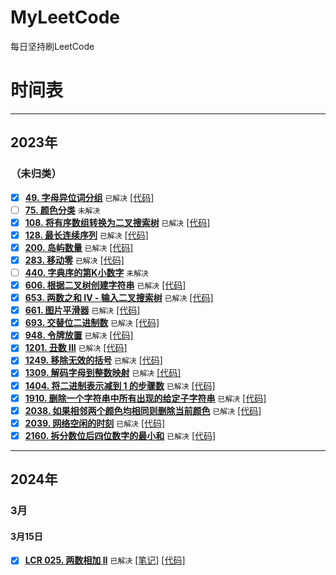 # MyLeetCode
每日坚持刷LeetCode

# 时间表

----
## 2023年
### （未归类）

- [x] **[49. 字母异位词分组](https://leetcode.cn/problems/group-anagrams/)** `已解决` [[代码]](src%2Fmain%2Fjava%2Fcom%2Fleetcode%2Fdef%2Ft0049%2FSolution.java)
- [ ] **[75. 颜色分类](https://leetcode.cn/problems/sort-colors/)** `未解决` 
- [x] **[108. 将有序数组转换为二叉搜索树](https://leetcode.cn/problems/convert-sorted-array-to-binary-search-tree/)** `已解决` [[代码]](src%2Fmain%2Fjava%2Fcom%2Fleetcode%2Fdef%2Ft0108%2FSolution.java)
- [x] **[128. 最长连续序列](https://leetcode.cn/problems/longest-consecutive-sequence/)** `已解决` [[代码]](src%2Fmain%2Fjava%2Fcom%2Fleetcode%2Fdef%2Ft0128%2FSolution.java)
- [x] **[200. 岛屿数量](https://leetcode.cn/problems/number-of-islands/)** `已解决` [[代码]](src%2Fmain%2Fjava%2Fcom%2Fleetcode%2Fdef%2Ft0200%2FSolution.java)
- [x] **[283. 移动零](https://leetcode.cn/problems/move-zeroes)** `已解决` [[代码]](src%2Fmain%2Fjava%2Fcom%2Fleetcode%2Fdef%2Ft0283%2FSolution.java)
- [ ] **[440. 字典序的第K小数字](https://leetcode.cn/problems/k-th-smallest-in-lexicographical-order)** `未解决`
- [x] **[606. 根据二叉树创建字符串](https://leetcode.cn/problems/construct-string-from-binary-tree)** `已解决` [[代码]](src%2Fmain%2Fjava%2Fcom%2Fleetcode%2Fdef%2Ft0606%2FSolution.java)
- [x] **[653. 两数之和 IV - 输入二叉搜索树](https://leetcode.cn/problems/two-sum-iv-input-is-a-bst)** `已解决` [[代码]](src%2Fmain%2Fjava%2Fcom%2Fleetcode%2Fdef%2Ft0653%2FSolution.java)
- [x] **[661. 图片平滑器](https://leetcode.cn/problems/image-smoother)** `已解决` [[代码]](src%2Fmain%2Fjava%2Fcom%2Fleetcode%2Fdef%2Ft0661%2FSolution.java)
- [x] **[693. 交替位二进制数](https://leetcode.cn/problems/binary-number-with-alternating-bits)** `已解决` [[代码]](src%2Fmain%2Fjava%2Fcom%2Fleetcode%2Fdef%2Ft0693%2FSolution.java)
- [x] **[948. 令牌放置](https://leetcode.cn/problems/bag-of-tokens)** `已解决` [[代码]](src%2Fmain%2Fjava%2Fcom%2Fleetcode%2Fdef%2Ft0948%2FSolution.java)
- [x] **[1201. 丑数 III](https://leetcode.cn/problems/ugly-number-iii)**  `已解决` [[代码]](src%2Fmain%2Fjava%2Fcom%2Fleetcode%2Fdef%2Ft1201%2FSolution.java)
- [x] **[1249. 移除无效的括号](https://leetcode.cn/problems/minimum-remove-to-make-valid-parentheses)** `已解决` [[代码]](src%2Fmain%2Fjava%2Fcom%2Fleetcode%2Fdef%2Ft1249%2FSolution.java)
- [x] **[1309. 解码字母到整数映射](https://leetcode.cn/problems/decrypt-string-from-alphabet-to-integer-mapping)** `已解决` [[代码]](src%2Fmain%2Fjava%2Fcom%2Fleetcode%2Fdef%2Ft1309%2FSolution.java)
- [x] **[1404. 将二进制表示减到 1 的步骤数](https://leetcode.cn/problems/number-of-steps-to-reduce-a-number-in-binary-representation-to-one)** `已解决` [[代码]](src%2Fmain%2Fjava%2Fcom%2Fleetcode%2Fdef%2Ft1404%2FSolution.java)
- [x] **[1910. 删除一个字符串中所有出现的给定子字符串](https://leetcode.cn/problems/remove-all-occurrences-of-a-substring)** `已解决` [[代码]](src%2Fmain%2Fjava%2Fcom%2Fleetcode%2Fdef%2Ft1910%2FSolution.java)
- [x] **[2038. 如果相邻两个颜色均相同则删除当前颜色](https://leetcode.cn/problems/remove-colored-pieces-if-both-neighbors-are-the-same-color)** `已解决` [[代码]](src%2Fmain%2Fjava%2Fcom%2Fleetcode%2Fdef%2Ft2038%2FSolution.java)
- [x] **[2039. 网络空闲的时刻](https://leetcode.cn/problems/the-time-when-the-network-becomes-idle)** `已解决` [[代码]](src%2Fmain%2Fjava%2Fcom%2Fleetcode%2Fdef%2Ft2039%2FSolution.java)
- [x] **[2160. 拆分数位后四位数字的最小和](https://leetcode.cn/problems/minimum-sum-of-four-digit-number-after-splitting-digits)** `已解决` [[代码]](src%2Fmain%2Fjava%2Fcom%2Fleetcode%2Fdef%2Ft2160%2FSolution.java)

----
## 2024年
### 3月
#### 3月15日
- [x] **[LCR 025. 两数相加 II](https://leetcode.cn/problems/lMSNwu)** `已解决` [[笔记]](solution%2Flcr%2Ft0025.md) [[代码]](src%2Fmain%2Fjava%2Fcom%2Fleetcode%2Flcr%2Ft0025%2FSolution.java)